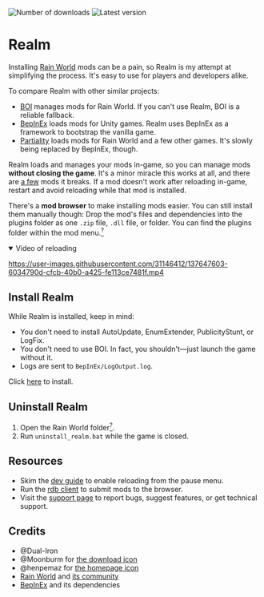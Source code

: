 ![Number of downloads](https://img.shields.io/github/downloads/Dual-Iron/RwModLoader/total?style=flat&color=blue)
![Latest version](https://img.shields.io/github/v/release/Dual-Iron/RwModLoader?display_name=tag&sort=semver)

# Realm
Installing [Rain World](https://rainworldgame.com/) mods can be a pain, so Realm is my attempt at simplifying the process. It's easy to use for players and developers alike.

To compare Realm with other similar projects:
- [BOI](https://github.com/Rain-World-Modding/BOI) manages mods for Rain World. If you can't use Realm, BOI is a reliable fallback.
- [BepInEx](https://github.com/BepInEx/BepInEx) loads mods for Unity games. Realm uses BepInEx as a framework to bootstrap the vanilla game.
- [Partiality](https://github.com/PartialityModding) loads mods for Rain World and a few other games. It's slowly being replaced by BepInEx, though.

Realm loads and manages your mods in-game, so you can manage mods **without closing the game**. It's a minor miracle this works at all, and there are [a few](#7) mods it breaks. If a mod doesn't work after reloading in-game, restart and avoid reloading while that mod is installed.

There's a **mod browser** to make installing mods easier. You can still install them manually though: Drop the mod's files and dependencies into the plugins folder as one `.zip` file, `.dll` file, or folder. You can find the plugins folder within the mod menu.[<sup>?</sup>](.github/SUPPORT.md)

<details open>
  <summary>Video of reloading</summary>

  https://user-images.githubusercontent.com/31146412/137647603-6034790d-cfcb-40b0-a425-fe113ce7481f.mp4

</details>

## Install Realm
While Realm is installed, keep in mind:
- You don't need to install AutoUpdate, EnumExtender, PublicityStunt, or LogFix.
- You don't need to use BOI. In fact, you shouldn't—just launch the game without it.
- Logs are sent to `BepInEx/LogOutput.log`.

Click [here](https://github.com/Dual-Iron/RwModLoader/releases/latest) to install.

## Uninstall Realm
1. Open the Rain World folder[<sup>?</sup>](https://savelocation.net/steam-game-folder).
2. Run `uninstall_realm.bat` while the game is closed.

## Resources
- Skim the [dev guide](DEVELOPERS.md) to enable reloading from the pause menu.
- Run the [rdb client](https://github.com/Dual-Iron/rdb-client#readme) to submit mods to the browser.
- Visit the [support page](.github/SUPPORT.md) to report bugs, suggest features, or get technical support.

## Credits
- @Dual-Iron
- @Moonburm for [the download icon](Realm/Assets/DOWNLOAD.png)
- @henpemaz for [the homepage icon](Realm/Assets/LINK.png)
- [Rain World](https://rainworldgame.com) and [its community](https://discord.gg/rainworld)
- [BepInEx](https://github.com/BepInEx/BepInEx/tree/v5-lts) and its dependencies
